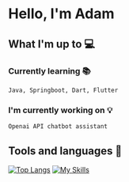 # Hello, I'm Adam

## What I'm up to :computer:
### Currently learning :books:
`Java, Springboot, Dart, Flutter`
### I'm currently working on :bulb:
`Openai API chatbot assistant`

## Tools and languages  :wrench:
[![Top Langs](https://github-readme-stats.vercel.app/api/top-langs/?username=anuraghazra&layout=pie&theme=dracula)](https://github.com/anuraghazra/github-readme-stats) 
[![My Skills](https://skillicons.dev/icons?i=css,html,react,docker,figma,git,java,js,linux,notion,nodejs,php,py,ts,vscode,flutter&perline=8)](https://skillicons.dev)
